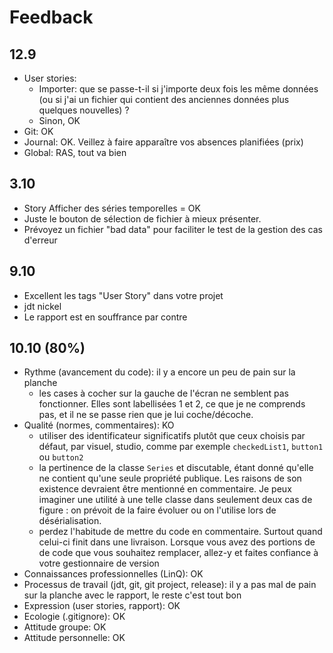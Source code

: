 # Feedback

## 12.9

- User stories:
  - Importer: que se passe-t-il si j'importe deux fois les même données (ou si j'ai un fichier qui contient des anciennes données plus quelques nouvelles) ?
  - Sinon, OK
- Git: OK
- Journal: OK. Veillez à faire apparaître vos absences planifiées (prix)
- Global: RAS, tout va bien

## 3.10

- Story Afficher des séries temporelles = OK
- Juste le bouton de sélection de fichier à mieux présenter.
- Prévoyez un fichier "bad data" pour faciliter le test de la gestion des cas d'erreur

## 9.10

- Excellent les tags "User Story" dans votre projet
- jdt nickel
- Le rapport est en souffrance par contre

## 10.10 (80%)

- Rythme (avancement du code): il y a encore un peu de pain sur la planche
  - les cases à cocher sur la gauche de l'écran ne semblent pas fonctionner. Elles sont labellisées 1 et 2, ce que je ne comprends pas, et il ne se passe rien que je lui coche/décoche.
- Qualité (normes, commentaires): KO
  - utiliser des identificateur significatifs plutôt que ceux choisis par défaut, par visuel, studio, comme par exemple `checkedList1`, `button1` ou `button2`
  - la pertinence de la classe `Series` et discutable, étant donné qu'elle ne contient qu'une seule propriété publique. Les raisons de son existence devraient être mentionné en commentaire. Je peux imaginer une utilité à une telle classe dans seulement deux cas de figure : on prévoit de la faire évoluer ou on l'utilise lors de désérialisation.
  - perdez l'habitude de mettre du code en commentaire. Surtout quand celui-ci finit dans une livraison. Lorsque vous avez des portions de de code que vous souhaitez remplacer, allez-y et faites confiance à votre gestionnaire de version
- Connaissances professionnelles (LinQ): OK
- Processus de travail (jdt, git, git project, release): il y a pas mal de pain sur la planche avec le rapport, le reste c'est tout bon
- Expression (user stories, rapport): OK
- Ecologie (.gitignore): OK
- Attitude groupe: OK
- Attitude personnelle: OK
